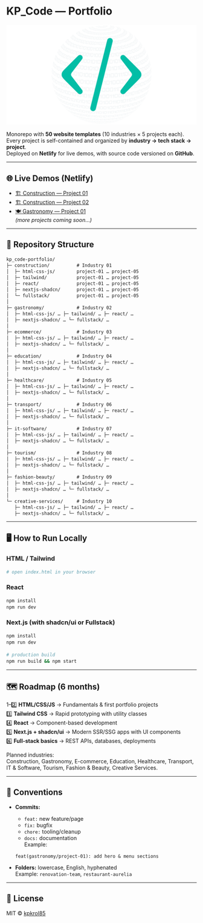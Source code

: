 # KP_Code — Portfolio

![KP Code Logo](assets/LOGO-1200x630.png)

Monorepo with **50 website templates** (10 industries × 5 projects each).  
Every project is self-contained and organized by **industry → tech stack → project**.  
Deployed on **Netlify** for live demos, with source code versioned on **GitHub**.

---

## 🌐 Live Demos (Netlify)

- [🏗 Construction — Project 01](https://construction-project-01.netlify.app)
- [🏗 Construction — Project 02](https://construction-project-02.netlify.app)
- [🍽 Gastronomy — Project 01](https://gastronomy-project-01.netlify.app)  
*(more projects coming soon…)*

---

## 📂 Repository Structure

```
kp_code-portfolio/
├─ construction/          # Industry 01
│  ├─ html-css-js/        project-01 … project-05
│  ├─ tailwind/           project-01 … project-05
│  ├─ react/              project-01 … project-05
│  ├─ nextjs-shadcn/      project-01 … project-05
│  └─ fullstack/          project-01 … project-05
│
├─ gastronomy/            # Industry 02
│  ├─ html-css-js/ … ├─ tailwind/ … ├─ react/ …  
│  ├─ nextjs-shadcn/ … └─ fullstack/ …
│
├─ ecommerce/             # Industry 03
│  ├─ html-css-js/ … ├─ tailwind/ … ├─ react/ …  
│  ├─ nextjs-shadcn/ … └─ fullstack/ …
│
├─ education/             # Industry 04
│  ├─ html-css-js/ … ├─ tailwind/ … ├─ react/ …  
│  ├─ nextjs-shadcn/ … └─ fullstack/ …
│
├─ healthcare/            # Industry 05
│  ├─ html-css-js/ … ├─ tailwind/ … ├─ react/ …  
│  ├─ nextjs-shadcn/ … └─ fullstack/ …
│
├─ transport/             # Industry 06
│  ├─ html-css-js/ … ├─ tailwind/ … ├─ react/ …  
│  ├─ nextjs-shadcn/ … └─ fullstack/ …
│
├─ it-software/           # Industry 07
│  ├─ html-css-js/ … ├─ tailwind/ … ├─ react/ …  
│  ├─ nextjs-shadcn/ … └─ fullstack/ …
│
├─ tourism/               # Industry 08
│  ├─ html-css-js/ … ├─ tailwind/ … ├─ react/ …  
│  ├─ nextjs-shadcn/ … └─ fullstack/ …
│
├─ fashion-beauty/        # Industry 09
│  ├─ html-css-js/ … ├─ tailwind/ … ├─ react/ …  
│  ├─ nextjs-shadcn/ … └─ fullstack/ …
│
└─ creative-services/     # Industry 10
   ├─ html-css-js/ … ├─ tailwind/ … ├─ react/ …  
   ├─ nextjs-shadcn/ … └─ fullstack/ …
```

---

## 🖥 How to Run Locally

### HTML / Tailwind
```bash
# open index.html in your browser
```

### React
```bash
npm install
npm run dev
```

### Next.js (with shadcn/ui or Fullstack)
```bash
npm install
npm run dev

# production build
npm run build && npm start
```

---

## 🗺 Roadmap (6 months)

1–2️⃣ **HTML/CSS/JS** → Fundamentals & first portfolio projects  
3️⃣ **Tailwind CSS** → Rapid prototyping with utility classes  
4️⃣ **React** → Component-based development  
5️⃣ **Next.js + shadcn/ui** → Modern SSR/SSG apps with UI components  
6️⃣ **Full-stack basics** → REST APIs, databases, deployments  

Planned industries:  
Construction, Gastronomy, E-commerce, Education, Healthcare, Transport, IT & Software, Tourism, Fashion & Beauty, Creative Services.

---

## 📏 Conventions

- **Commits:**  
  - `feat:` new feature/page  
  - `fix:` bugfix  
  - `chore:` tooling/cleanup  
  - `docs:` documentation  
  Example:  
  ```
  feat(gastronomy/project-01): add hero & menu sections
  ```

- **Folders:** lowercase, English, hyphenated  
  Example: `renovation-team`, `restaurant-aurelia`

---

## 📜 License

MIT © [kpkrol85](https://github.com/kpkrol85)
